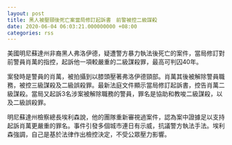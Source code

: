 ```yaml
---
layout: post
title: 黑人被壓頸後死亡案當局修訂起訴書　前警被控二級謀殺
date: 2020-06-04 06:03:21.000000000 +08:00
categories: rss
---
```


美國明尼蘇達州非裔黑人弗洛伊德，疑遭警方暴力執法後死亡的案件，當局修訂對前警員肖萬的指控，起訴他一項較嚴重的二級謀殺罪，最高可判囚40年。

案發時是警員的肖萬，被拍攝到以膝頭壓著弗洛伊德頸部。肖萬其後被解除警員職務，被控三級謀殺及二級誤殺罪。最新法庭文件顯示當局修訂起訴書，控告肖萬二級謀殺。當局又起訴3名涉案被解除職務的警員，罪名是協助和教唆二級謀殺，以及二級誤殺罪。

明尼蘇達州檢察總長埃利森說，他的團隊重新審視過案件，認為案中證據足以支持起訴肖萬更嚴重的罪名。事件引發多個城市連日有示威，抗議警方執法手法。埃利森強調，自己是基於法律作出檢控決定，不受公眾壓力影響。
